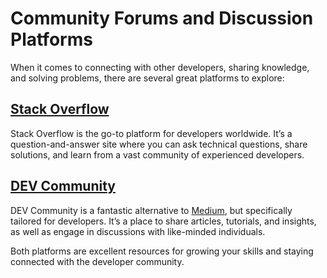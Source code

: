 # Community Forums and Discussion Platforms

When it comes to connecting with other developers, sharing knowledge, and solving problems, there are several great platforms to explore:

## [Stack Overflow](https://stackoverflow.com/)

Stack Overflow is the go-to platform for developers worldwide. It’s a question-and-answer site where you can ask technical questions, share solutions, and learn from a vast community of experienced developers.

## [DEV Community](https://dev.to/)

DEV Community is a fantastic alternative to [Medium](https://medium.com), but specifically tailored for developers. It’s a place to share articles, tutorials, and insights, as well as engage in discussions with like-minded individuals.

Both platforms are excellent resources for growing your skills and staying connected with the developer community.
